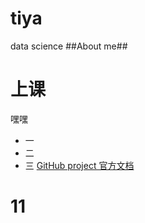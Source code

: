# tiya
data science 
##About me##
# 上课
嘿嘿
- 一
- 二
- 三
  [GitHub project 官方文档](htts://docs.github.com)
# 11

